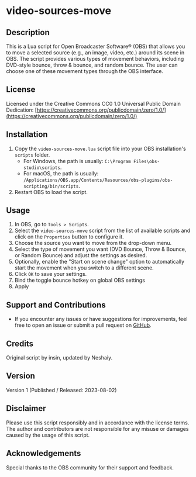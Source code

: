 # video-sources-move

## Description
This is a Lua script for Open Broadcaster Software®️ (OBS) that allows you to move a selected source (e.g., an image, video, etc.) around its scene in OBS. The script provides various types of movement behaviors, including DVD-style bounce, throw & bounce, and random bounce. The user can choose one of these movement types through the OBS interface.

## License
Licensed under the Creative Commons CC0 1.0 Universal Public Domain Dedication:
[https://creativecommons.org/publicdomain/zero/1.0/](https://creativecommons.org/publicdomain/zero/1.0/)

## Installation
1. Copy the `video-sources-move.lua` script file into your OBS installation's `scripts` folder.
   - For Windows, the path is usually: `C:\Program Files\obs-studio\scripts`.
   - For macOS, the path is usually: `/Applications/OBS.app/Contents/Resources/obs-plugins/obs-scripting/bin/scripts`.
2. Restart OBS to load the script.

## Usage
1. In OBS, go to `Tools > Scripts`.
2. Select the `video-sources-move` script from the list of available scripts and click on the `Properties` button to configure it.
3. Choose the source you want to move from the drop-down menu.
4. Select the type of movement you want (DVD Bounce, Throw & Bounce, or Random Bounce) and adjust the settings as desired.
5. Optionally, enable the "Start on scene change" option to automatically start the movement when you switch to a different scene.
6. Click `OK` to save your settings.
7. Bind the toggle bounce hotkey on global OBS settings
8. Apply

## Support and Contributions
- If you encounter any issues or have suggestions for improvements, feel free to open an issue or submit a pull request on [GitHub](https://github.com/Neshaiy/video-sources-move).

## Credits
Original script by insin, updated by Neshaiy.

## Version
Version 1 (Published / Released: 2023-08-02)

## Disclaimer
Please use this script responsibly and in accordance with the license terms. The author and contributors are not responsible for any misuse or damages caused by the usage of this script.

## Acknowledgements
Special thanks to the OBS community for their support and feedback.
